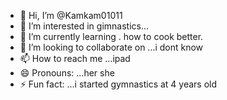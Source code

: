 - 👋 Hi, I’m @Kamkam01011
- 👀 I’m interested in gimnastics...
- 🌱 I’m currently learning . how to cook better.
- 💞️ I’m looking to collaborate on ...i dont know
- 📫 How to reach me ...ipad
- 😄 Pronouns: ...her she
- ⚡ Fun fact: ...i started gymnastics at 4 years old

<!---
Kamkam01011/Kamkam01011 is a ✨ special ✨ repository because its `README.md` (this file) appears on your GitHub profile.
You can click the Preview link to take a look at your changes.
--->
